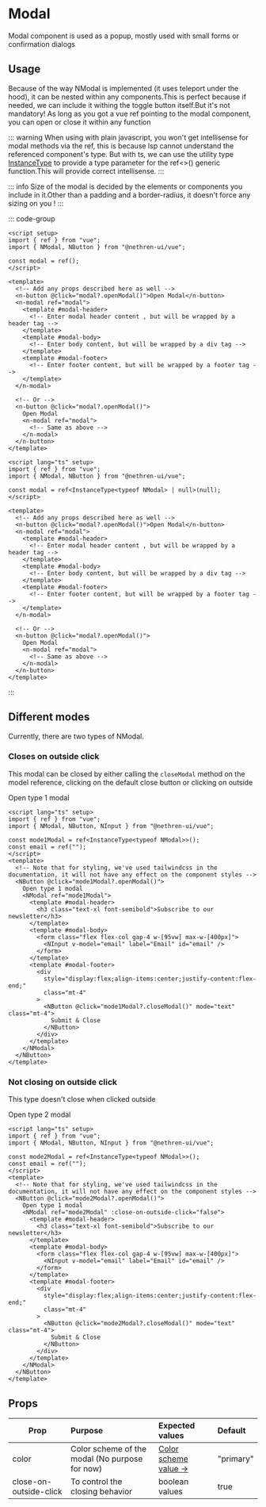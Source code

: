 <script lang="ts" setup>
import { ref } from 'vue'
import { NModal, NButton, NInput } from '@nethren-ui/vue'

const mode1Modal = ref<InstanceType<typeof NModal>>()
const mode2Modal = ref<InstanceType<typeof NModal>>()
const email = ref("")
</script>

# Modal

Modal component is used as a popup, mostly used with small forms or confirmation dialogs

## Usage

Because of the way NModal is implemented (it uses teleport under the hood), it can be nested within any components.This is perfect because if needed, we can include it withing the toggle button itself.But it's not mandatory! As long as you got a vue ref pointing to the modal component, you can open or close it within any function

::: warning
When using with plain javascript, you won't get intellisense for modal methods via the ref, this is because lsp cannot understand the referenced component's type.
But with ts, we can use the utility type [InstanceType](https://vuejs.org/guide/typescript/composition-api.html#typing-component-template-refs) to provide a type parameter for the ref<>() generic function.This will provide correct intellisense.
:::

::: info
Size of the modal is decided by the elements or components you include in it.Other than a padding and a border-radius, it doesn't force any sizing on you !
:::

::: code-group

```vue [js]
<script setup>
import { ref } from "vue";
import { NModal, NButton } from "@nethren-ui/vue";

const modal = ref();
</script>

<template>
  <!-- Add any props described here as well -->
  <n-button @click="modal?.openModal()">Open Modal</n-button>
  <n-modal ref="modal">
    <template #modal-header>
      <!-- Enter modal header content , but will be wrapped by a header tag -->
    </template>
    <template #modal-body>
      <!-- Enter body content, but will be wrapped by a div tag -->
    </template>
    <template #modal-footer>
      <!-- Enter footer content, but will be wrapped by a footer tag -->
    </template>
  </n-modal>

  <!-- Or -->
  <n-button @click="modal?.openModal()">
    Open Modal
    <n-modal ref="modal">
      <!-- Same as above -->
    </n-modal>
  </n-button>
</template>
```

```vue [ts]
<script lang="ts" setup>
import { ref } from "vue";
import { NModal, NButton } from "@nethren-ui/vue";

const modal = ref<InstanceType<typeof NModal> | null>(null);
</script>

<template>
  <!-- Add any props described here as well -->
  <n-button @click="modal?.openModal()">Open Modal</n-button>
  <n-modal ref="modal">
    <template #modal-header>
      <!-- Enter modal header content , but will be wrapped by a header tag -->
    </template>
    <template #modal-body>
      <!-- Enter body content, but will be wrapped by a div tag -->
    </template>
    <template #modal-footer>
      <!-- Enter footer content, but will be wrapped by a footer tag -->
    </template>
  </n-modal>

  <!-- Or -->
  <n-button @click="modal?.openModal()">
    Open Modal
    <n-modal ref="modal">
      <!-- Same as above -->
    </n-modal>
  </n-button>
</template>
```

:::

## Different modes

Currently, there are two types of NModal.

### Closes on outside click

This modal can be closed by either calling the `closeModal` method on the model reference, clicking on the default close button or clicking on outside

<div class="gallery">
<NButton @click="mode1Modal?.openModal()">
    Open type 1 modal
    <NModal ref="mode1Modal">
        <template #modal-header>
            <h3 class="text-xl font-semibold">Subscribe to our newsletter</h3>    
        </template>
        <template #modal-body>
            <form class="flex flex-col gap-4 w-[95vw] max-w-[400px]">
                <NInput v-model="email" label="Email" id="email"/>
            </form>
        </template>
        <template #modal-footer>
            <div style="display:flex;align-items:center;justify-content:flex-end;" class="mt-4">
                <NButton @click="mode1Modal?.closeModal()" mode="text" class="mt-4">
                    Submit & Close
                </NButton>
            </div>
        </template>
    </NModal>
</NButton>
</div>

```vue
<script lang="ts" setup>
import { ref } from "vue";
import { NModal, NButton, NInput } from "@nethren-ui/vue";

const mode1Modal = ref<InstanceType<typeof NModal>>();
const email = ref("");
</script>
<template>
  <!-- Note that for styling, we've used tailwindcss in the documentation, it will not have any effect on the component styles -->
  <NButton @click="mode1Modal?.openModal()">
    Open type 1 modal
    <NModal ref="mode1Modal">
      <template #modal-header>
        <h3 class="text-xl font-semibold">Subscribe to our newsletter</h3>
      </template>
      <template #modal-body>
        <form class="flex flex-col gap-4 w-[95vw] max-w-[400px]">
          <NInput v-model="email" label="Email" id="email" />
        </form>
      </template>
      <template #modal-footer>
        <div
          style="display:flex;align-items:center;justify-content:flex-end;"
          class="mt-4"
        >
          <NButton @click="mode1Modal?.closeModal()" mode="text" class="mt-4">
            Submit & Close
          </NButton>
        </div>
      </template>
    </NModal>
  </NButton>
</template>
```

### Not closing on outside click

This type doesn't close when clicked outside

<div class="gallery">
<NButton @click="mode2Modal?.openModal()">
    Open type 2 modal
    <NModal ref="mode2Modal" :close-on-outside-click="false">
        <template #modal-header>
            <h3 class="text-xl font-semibold">Subscribe to our newsletter</h3>    
        </template>
        <template #modal-body>
            <form class="flex flex-col gap-4 w-[95vw] max-w-[400px]">
                <NInput v-model="email" label="Email" id="email"/>
            </form>
        </template>
        <template #modal-footer>
            <div style="display:flex;align-items:center;justify-content:flex-end;" class="mt-4">
                <NButton @click="mode2Modal?.closeModal()" mode="text" class="mt-4">
                    Submit & Close
                </NButton>
            </div>
        </template>
    </NModal>
</NButton>
</div>

```vue
<script lang="ts" setup>
import { ref } from "vue";
import { NModal, NButton, NInput } from "@nethren-ui/vue";

const mode2Modal = ref<InstanceType<typeof NModal>>();
const email = ref("");
</script>
<template>
  <!-- Note that for styling, we've used tailwindcss in the documentation, it will not have any effect on the component styles -->
  <NButton @click="mode2Modal?.openModal()">
    Open type 1 modal
    <NModal ref="mode2Modal" :close-on-outside-click="false">
      <template #modal-header>
        <h3 class="text-xl font-semibold">Subscribe to our newsletter</h3>
      </template>
      <template #modal-body>
        <form class="flex flex-col gap-4 w-[95vw] max-w-[400px]">
          <NInput v-model="email" label="Email" id="email" />
        </form>
      </template>
      <template #modal-footer>
        <div
          style="display:flex;align-items:center;justify-content:flex-end;"
          class="mt-4"
        >
          <NButton @click="mode2Modal?.closeModal()" mode="text" class="mt-4">
            Submit & Close
          </NButton>
        </div>
      </template>
    </NModal>
  </NButton>
</template>
```

## Props

| Prop                   | Purpose                                        | Expected values                        | Default   |
| ---------------------- | :--------------------------------------------- | :------------------------------------- | :-------- |
| color                  | Color scheme of the modal (No purpose for now) | [Color scheme value ->](/theme/colors) | "primary" |
| close-on-outside-click | To control the closing behavior                | boolean values                         | true      |
